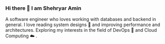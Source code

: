 ### Hi there 👋 I am Shehryar Amin

A software engineer who loves working with databases and backend in general. I love reading system designs 📖 and improving performance and architectures. Exploring my interests in the field of DevOps 🐳 and Cloud Computing :cloud: .


